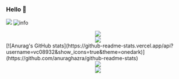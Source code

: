 ### Hello 👋

<!--
**vc08932/vc08932** is a ✨ _special_ ✨ repository because its `README.md` (this file) appears on your GitHub profile.

Here are some ideas to get you started:

- 🔭 I’m currently working on ...
- 🌱 I’m currently learning ...
- 👯 I’m looking to collaborate on ...
- 🤔 I’m looking for help with ...
- 💬 Ask me about ...
- 📫 How to reach me: ...
- 😄 Pronouns: ...
- ⚡ Fun fact: ...
-->
![](http://antzuhl.cn:4000/get/@vc08932.readme)
![info](https://github-readme-stats.vercel.app/api?username=vc08932&show_icons=true&count_private=true&hide=prs&theme=default_repocard)

<div align="center"> <img src="https://metrics.lecoq.io/vc08932?template=classic&config.timezone=Asia%2FShanghai"> </div>
<div align="center"> <img src="https://github-readme-stats.vercel.app/api/top-langs/?username=vc08932&hide_title=true&hide_border=true&layout=compact&langs_count=6&text_color=000&icon_color=fff&bg_color=0,52fa5a,4dfcff,c64dff&theme=graywhite" /> </div>
[![Anurag's GitHub stats](https://github-readme-stats.vercel.app/api?username=vc08932&show_icons=true&theme=onedark)](https://github.com/anuraghazra/github-readme-stats)
<div align="center"> <img src="https://github-readme-streak-stats.herokuapp.com/?user=vc08932" /> </div>
<div align="center"> <img src="https://github-profile-trophy.vercel.app/?username=vc08932" /> </div>
